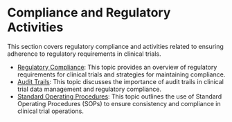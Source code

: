# Compliance and Regulatory Activities

This section covers regulatory compliance and activities related to ensuring adherence to regulatory requirements in clinical trials.

- [Regulatory Compliance](RegulatoryCompliance.md): This topic provides an overview of regulatory requirements for clinical trials and strategies for maintaining compliance.
- [Audit Trails](AuditTrails.md): This topic discusses the importance of audit trails in clinical trial data management and regulatory compliance.
- [Standard Operating Procedures](StandardOperatingProcedures.md): This topic outlines the use of Standard Operating Procedures (SOPs) to ensure consistency and compliance in clinical trial operations.
